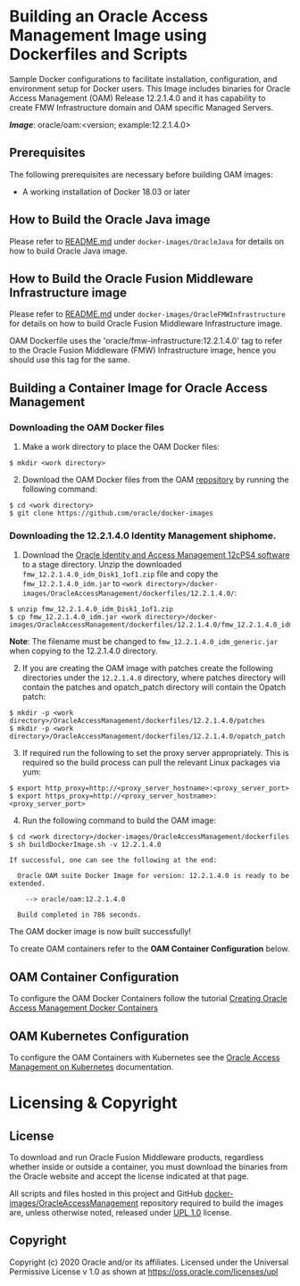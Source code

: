 Building an Oracle Access Management Image using Dockerfiles and Scripts
========================================================================
Sample Docker configurations to facilitate installation, configuration, and environment setup for Docker users. This Image includes binaries for Oracle Access Management (OAM) Release 12.2.1.4.0 and it has capability to create FMW Infrastructure domain and OAM specific Managed Servers.

***Image***: oracle/oam:<version; example:12.2.1.4.0>

## Prerequisites
The following prerequisites are necessary before building OAM images:

* A working installation of Docker 18.03 or later

## How to Build the Oracle Java image

Please refer to [README.md](../../../OracleJava/README.md) under `docker-images/OracleJava` for details on how to build Oracle Java image.

## How to Build the Oracle Fusion Middleware Infrastructure image

Please refer to [README.md](../../../OracleFMWInfrastructure/README.md) under `docker-images/OracleFMWInfrastructure` for details on how to build Oracle Fusion Middleware Infrastructure image.

OAM Dockerfile uses the 'oracle/fmw-infrastructure:12.2.1.4.0' tag to refer to the Oracle Fusion Middleware (FMW) Infrastructure image, hence you should use this tag for the same.

## Building a Container Image for Oracle Access Management

### Downloading the OAM Docker files

  1. Make a work directory to place the OAM Docker files:
     
	$ mkdir <work directory>
	
  2. Download the OAM Docker files from the OAM [repository](https://github.com/oracle/docker-images) by running the following command:

   
    $ cd <work directory>
	$ git clone https://github.com/oracle/docker-images

### Downloading the 12.2.1.4.0 Identity Management shiphome.

  1. Download the [Oracle Identity and Access Management 12cPS4 software](https://www.oracle.com/middleware/technologies/identity-management/downloads.html) to a stage directory. Unzip the downloaded `fmw_12.2.1.4.0_idm_Disk1_1of1.zip` file and copy the `fmw_12.2.1.4.0_idm.jar` to `<work directory>/docker-images/OracleAccessManagement/dockerfiles/12.2.1.4.0/`:
    
    $ unzip fmw_12.2.1.4.0_idm_Disk1_1of1.zip
    $ cp fmw_12.2.1.4.0_idm.jar <work directory>/docker-images/OracleAccessManagement/dockerfiles/12.2.1.4.0/fmw_12.2.1.4.0_idm_generic.jar
	
   **Note**: The filename must be changed to `fmw_12.2.1.4.0_idm_generic.jar` when copying to the 12.2.1.4.0 directory.	
   
  2. If you are creating the OAM image with patches create the following directories under the `12.2.1.4.0` directory, where patches directory will contain the patches and opatch_patch directory will contain the Opatch patch:
	
	$ mkdir -p <work directory>/OracleAccessManagement/dockerfiles/12.2.1.4.0/patches
	$ mkdir -p <work directory>/OracleAccessManagement/dockerfiles/12.2.1.4.0/opatch_patch
	
   
  
  3. If required run the following to set the proxy server appropriately. This is required so the build process can pull the relevant Linux packages via yum:

    $ export http_proxy=http://<proxy_server_hostname>:<proxy_server_port>
    $ export https_proxy=http://<proxy_server_hostname>:<proxy_server_port>
	
  4. Run the following command to build the OAM image:

    $ cd <work directory>/docker-images/OracleAccessManagement/dockerfiles
    $ sh buildDockerImage.sh -v 12.2.1.4.0

    If successful, one can see the following at the end:

      Oracle OAM suite Docker Image for version: 12.2.1.4.0 is ready to be extended.

        --> oracle/oam:12.2.1.4.0

      Build completed in 786 seconds.
	  

   The OAM docker image is now built successfully! 
   
   To create OAM containers refer to the **OAM  Container Configuration** below.

## OAM  Container Configuration
 
 To configure the OAM Docker Containers follow the tutorial [Creating Oracle Access Management Docker Containers](https://docs.oracle.com/en/middleware/idm/access-manager/12.2.1.4/tutorial-oam-docker/)
 
## OAM Kubernetes Configuration

To configure the OAM Containers with Kubernetes see the [Oracle Access Management on Kubernetes](https://oracle.github.io/fmw-kubernetes/oam/) documentation.

# Licensing & Copyright

## License
To download and run Oracle Fusion Middleware products, regardless whether inside or outside a container, you must download the binaries from the Oracle website and accept the license indicated at that page.

All scripts and files hosted in this project and GitHub [docker-images/OracleAccessManagement](./) repository required to build the images are, unless otherwise noted, released under [UPL 1.0](https://oss.oracle.com/licenses/upl/) license.

## Copyright
Copyright (c) 2020 Oracle and/or its affiliates.
Licensed under the Universal Permissive License v 1.0 as shown at https://oss.oracle.com/licenses/upl
